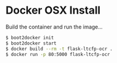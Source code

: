 # Docker OSX Install

Build the container and run the image...

```sh
$ boot2docker init
$ boot2docker start
$ docker build --rm -t flask-ltcfp-ocr .
$ docker run -p 80:5000 flask-ltcfp-ocr
```